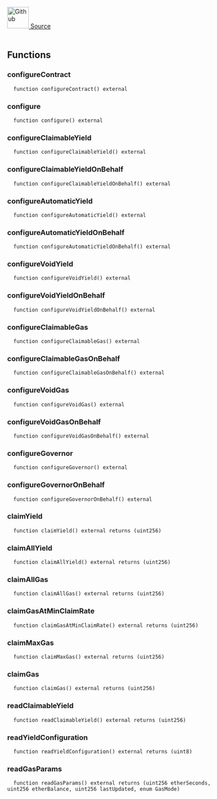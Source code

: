 <a href="https://github.com/AgentFi/agentfi-contracts/blob/main/contracts/interfaces/external/Blast/IBlast.sol"><img src="/img/github.svg" alt="Github" width="50px"/> Source</a><br/><br/>




## Functions
### configureContract
```solidity
  function configureContract() external
```




### configure
```solidity
  function configure() external
```




### configureClaimableYield
```solidity
  function configureClaimableYield() external
```




### configureClaimableYieldOnBehalf
```solidity
  function configureClaimableYieldOnBehalf() external
```




### configureAutomaticYield
```solidity
  function configureAutomaticYield() external
```




### configureAutomaticYieldOnBehalf
```solidity
  function configureAutomaticYieldOnBehalf() external
```




### configureVoidYield
```solidity
  function configureVoidYield() external
```




### configureVoidYieldOnBehalf
```solidity
  function configureVoidYieldOnBehalf() external
```




### configureClaimableGas
```solidity
  function configureClaimableGas() external
```




### configureClaimableGasOnBehalf
```solidity
  function configureClaimableGasOnBehalf() external
```




### configureVoidGas
```solidity
  function configureVoidGas() external
```




### configureVoidGasOnBehalf
```solidity
  function configureVoidGasOnBehalf() external
```




### configureGovernor
```solidity
  function configureGovernor() external
```




### configureGovernorOnBehalf
```solidity
  function configureGovernorOnBehalf() external
```




### claimYield
```solidity
  function claimYield() external returns (uint256)
```




### claimAllYield
```solidity
  function claimAllYield() external returns (uint256)
```




### claimAllGas
```solidity
  function claimAllGas() external returns (uint256)
```




### claimGasAtMinClaimRate
```solidity
  function claimGasAtMinClaimRate() external returns (uint256)
```




### claimMaxGas
```solidity
  function claimMaxGas() external returns (uint256)
```




### claimGas
```solidity
  function claimGas() external returns (uint256)
```




### readClaimableYield
```solidity
  function readClaimableYield() external returns (uint256)
```




### readYieldConfiguration
```solidity
  function readYieldConfiguration() external returns (uint8)
```




### readGasParams
```solidity
  function readGasParams() external returns (uint256 etherSeconds, uint256 etherBalance, uint256 lastUpdated, enum GasMode)
```





